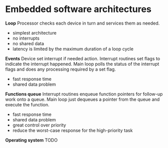 # Embedded software architectures

**Loop**
Processor checks each device in turn and services them as needed.

- simplest architecture
- no interrupts
- no shared data
- latency is limited by the maximum duration of a loop cycle

**Events**
Device set interrupt if needed action. Interrupt routines set 
flags to indicate the interrupt happened. Main loop polls the 
status of the interrupt flags and does any processing
required by a set flag.

- fast response time
- shared data problem

**Functions queue**
Interrupt routines enqueue function pointers for follow-up work
onto a queue. Main loop just dequeues a pointer from the queue and
execute the function.

- fast response time
- shared data problem
- great control over priority
- reduce the worst-case response for the high-priority task

**Operating system**
TODO

